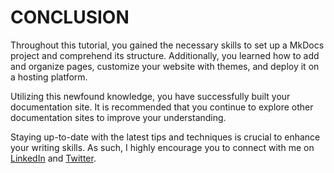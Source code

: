 # CONCLUSION

Throughout this tutorial, you gained the necessary skills to set up a MkDocs project and comprehend its structure. Additionally, you learned how to add and organize pages, customize your website with themes, and deploy it on a hosting platform.

Utilizing this newfound knowledge, you have successfully built your documentation site. It is recommended that you continue to explore other documentation sites to improve your understanding.

Staying up-to-date with the latest tips and techniques is crucial to enhance your writing skills. As such, I highly encourage you to connect with me on [LinkedIn](https://www.linkedin.com/in/victoriaedjohnson/) and [Twitter](https://twitter.com/EdikanVickie).
